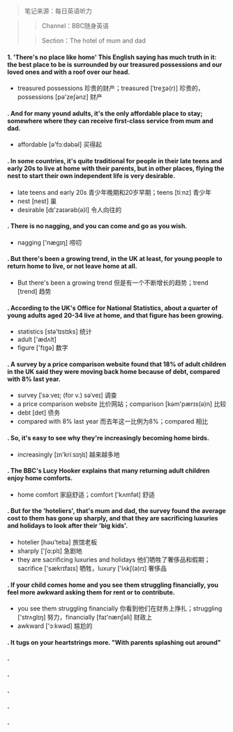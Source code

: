 > 笔记来源：每日英语听力

> > Channel：BBC随身英语
>
> > Section：The hotel of mum and dad

#### 1. 'There's no place like home' This English saying has much truth in it: the best place to be is surrounded by our treasured possessions and our loved ones and with a roof over our head.

- treasured possessions 珍贵的财产；treasured [ˈtreʒə(r)] 珍贵的，possessions [pə'zeʃənz] 财产

#### . And for many yound adults, it's the only affordable place to stay; somewhere where they can receive first-class service from mum and dad.

- affordable [ə'fɔːdəbəl] 买得起

#### . In some countries, it's quite traditional for people in their late teens and early 20s to live at home with their parents, but in other places, flying the nest to start their own independent life is very desirable.

- late teens and early 20s 青少年晚期和20岁早期；teens [tiːnz] 青少年
- nest [nest]  巢
- desirable [dɪ'zaɪərəb(ə)l] 令人向往的

#### . There is no nagging, and you can come and go as you wish.

- nagging ['nægɪŋ] 唠叨

#### . But there's been a growing trend, in the UK at least, for young people to return home to live, or not leave home at all.

- But there's been a growing trend 但是有一个不断增长的趋势；trend [trend] 趋势

#### . According to the UK's Office for National Statistics, about a quarter of young adults aged 20-34 live at home, and that figure has been growing.

- statistics [stə'tɪstɪks] 统计
- adult ['ædʌlt] 
- figure  ['fɪgə] 数字 

#### . A survey by a price comparison website found that 18% of adult children in the UK said they were moving back home because of debt, compared with 8% last year.

- survey [ˈsəːveɪ; (for v.) səˈveɪ] 调查
- a price comparison website 比价网站；comparison [kəm'pærɪs(ə)n] 比较
- debt [det] 债务
- compared with 8% last year 而去年这一比例为8%；compared 相比

#### . So, it's easy to see why they're increasingly becoming home birds.

- increasingly [ɪn'kriːsɪŋlɪ] 越来越多地

#### . The BBC's Lucy Hooker explains that many returning adult children enjoy home comforts.

- home comfort 家庭舒适；comfort ['kʌmfət] 舒适

#### . But for the 'hoteliers', that's mum and dad, the survey found the average cost to them has gone up sharply, and that they are sacrificing luxuries and holidays to look after their 'big kids'.

- hotelier [həʊ'telɪə] 旅馆老板
- sharply ['ʃɑ:plɪ] 急剧地
- they are sacrificing luxuries and holidays 他们牺牲了奢侈品和假期；sacrifice ['sækrɪfaɪs] 牺牲，luxury ['lʌkʃ(ə)rɪ] 奢侈品

#### . If your child comes home and you see them struggling financially, you feel more awkward asking them for rent or to contribute.

- you see them struggling financially 你看到他们在财务上挣扎；struggling ['strʌɡlɪŋ] 努力，financially [faɪ'nænʃəli] 财政上
- awkward ['ɔːkwəd] 尴尬的

#### . It tugs on your heartstrings more. "With parents splashing out around"

#### . 

#### . 

#### . 

#### . 

#### . 

